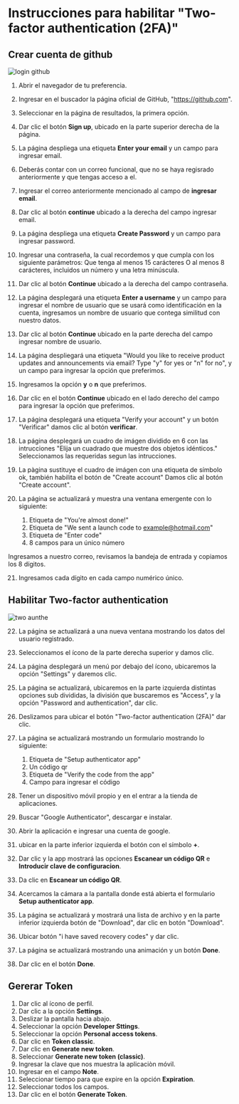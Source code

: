 # Instrucciones para habilitar "Two-factor authentication (2FA)"

## Crear cuenta de github

![login github](https://user-images.githubusercontent.com/132395694/235984675-563b298b-10bf-48cc-993c-08b5cf0ce5c7.jpeg)


1. Abrir el navegador de tu preferencia.

2. Ingresar en el buscador la página oficial de GitHub, "https://github.com".

3. Seleccionar en la página de resultados, la primera opción.

4. Dar clic el botón **Sign up**, ubicado en la parte superior derecha de la página.

5. La página despliega una etiqueta **Enter your email** y un campo para ingresar email.

6. Deberás contar con un correo funcional, que no se haya regisrado anteriormente y que tengas acceso a el. 

7. Ingresar el correo anteriormente mencionado al campo de **ingresar email**.

8. Dar clic al botón **continue** ubicado a la derecha del campo ingresar email.

9. La página despliega una etiqueta **Create Password** y un campo para ingresar password.

10. Ingresar una contraseña, la cual recordemos y que cumpla con los siguiente parámetros: Que tenga al menos 15 carácteres O al menos 8 carácteres, incluidos un número y una letra minúscula.

11. Dar clic al botón **Continue** ubicado a la derecha del campo contraseña.

12. La página desplegará una etiqueta **Enter a username** y un campo para ingresar el nombre de usuario que se usará como identificación en la cuenta, ingresamos un nombre de usuario que contega similitud con nuestro datos.

13. Dar clic al botón **Continue** ubicado en la parte derecha del campo ingresar nombre de usuario.

14. La página despliegará una etiqueta "Would you like to receive product updates and announcements via email?
Type "y" for yes or "n" for no", y un campo para ingresar la opción que preferimos.

15. Ingresamos la opción **y** o **n**  que preferimos.

16. Dar clic en el botón **Continue** ubicado en el lado derecho del campo para ingresar la opción que preferimos.

17. La página desplegará una etiqueta "Verify your account" y un botón "Verificar"
	damos clic al botón **verificar**.

18. La página desplegará un cuadro de imágen dividido en 6 con las intrucciones "Elija un cuadrado que muestre dos objetos idénticos." Seleccionamos las requeridas segun las intrucciones.

19. La pàgina sustituye el cuadro de imágen con una etiqueta de símbolo ok, también habilita el botón de "Create account"
Damos clic al botón "Create account".

20. La página se actualizará y muestra una ventana emergente con lo siguiente:
    1. Etiqueta de "You're almost done!"
    1. Etiqueta de "We sent a launch code to example@hotmail.com"
    1. Etiqueta de "Enter code"
    1. 8 campos para un único número 
 
 Ingresamos a nuestro correo, revisamos la bandeja de entrada y copiamos los 8 dígitos.

21. Ingresamos cada dígito en cada campo numérico único.

## Habilitar Two-factor authentication

![two aunthe](https://user-images.githubusercontent.com/132395694/235985117-7ce32f54-47ad-4ecc-8a78-605eb2ac9240.png)


22. La página se actualizará a una nueva ventana mostrando los datos del usuario registrado.

23. Seleccionamos el ícono de la parte derecha superior y damos clic.

24. La página desplegará un menú por debajo del ícono, ubicaremos la opción "Settings" y daremos clic.

25. La página se actualizará, ubicaremos en la parte izquierda distintas opciones sub divididas, la división que buscaremos es "Access", y la opción "Password and authentication", dar clic.
 
26. Deslizamos para ubicar el botón "Two-factor authentication (2FA)" dar clic. 

27.  La página se actualizará mostrando un formulario mostrando lo siguiente:
     1. Etiqueta de "Setup authenticator app"
     1. Un código qr
     1. Etiqueta de "Verify the code from the app"
     1. Campo para ingresar el código

28. Tener un dispositivo móvil propio y en el entrar a la tienda de aplicaciones.

28. Buscar "Google Authenticator", descargar e instalar.

29. Abrir la aplicación e ingresar una cuenta de google.

30. ubicar en la parte inferior izquierda el botón con el símbolo **+**.

31. Dar clic y la app mostrará las opciones **Escanear un código QR** e **Introducir clave de configuracion**.

32. Da clic en **Escanear un código QR**.

33. Acercamos la cámara a la pantalla donde está abierta el formulario **Setup authenticator app**.

34. La página se actualizará y mostrará una lista de archivo y en la parte inferior izquierda botón de "Download", dar clic en botón "Download".

35. Ubicar botón "i have saved recovery codes" y dar clic.

36. La página se actualizará mostrando una animación y un botón **Done**. 
37. Dar clic en el botón **Done**.

## Gererar Token

1. Dar clic al ícono de perfil.
2. Dar clic a la opción **Settings**.
3. Deslizar la pantalla hacia abajo.
4. Seleccionar la opción **Developer Sttings**.
5. Seleccionar la opción **Personal access tokens**.
6. Dar clic en **Token classic**.
7. Dar clic en **Generate new token**.
8. Seleccionar **Generate new token (classic)**.
9. Ingresar la clave que nos muestra la aplicaciòn móvil.
10. Ingresar en el campo **Note**.
11. Seleccionar tiempo para que expire en la opción **Expiration**.
12. Seleccionar todos los campos.
13. Dar clic en el botón **Generate Token**.

